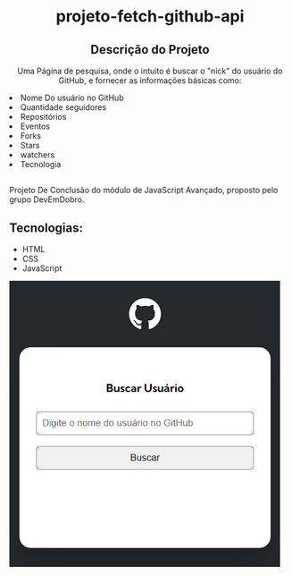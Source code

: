 <h1 align="center">projeto-fetch-github-api</h1>
<h2 align="center">Descrição do Projeto</h2>

<p align="center">Uma Página de pesquisa, onde o intuito é buscar o "nick" do usuário do GitHub, e fornecer as informações básicas como:
<li> Nome Do usuário no GitHub</li>
<li> Quantidade seguidores </li>
<li> Repositórios  </li>
<li> Eventos </li>
<li> Forks </li>
<li> Stars </li>
<li> watchers </li>
<li> Tecnologia </li>

##
Projeto De Conclusão do módulo de JavaScript Avançado, proposto pelo grupo DevEmDobro.</p>

## Tecnologias:

- HTML
- CSS
- JavaScript


![Alt text](<src/Img/Captura de tela 2024-01-23 185953.png>)
